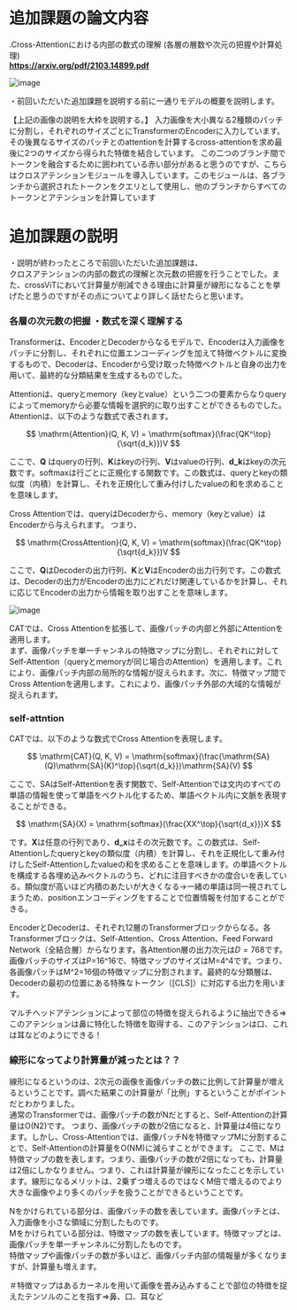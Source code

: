 # 追加課題の論文内容

.Cross-Attentionにおける内部の数式の理解
(各層の層数や次元の把握や計算処理)  
**https://arxiv.org/pdf/2103.14899.pdf**

![image](https://github.com/Yuma-Tsukakoshi/CrossViT-Summary-/assets/107422037/86926816-82a9-41c5-8377-06a48d7580bc)

・前回いただいた追加課題を説明する前に一通りモデルの概要を説明します。  

【上記の画像の説明を大枠を説明する。】
入力画像を大小異なる2種類のパッチに分割し，それぞれのサイズごとにTransformerのEncoderに入力しています。 その後異なるサイズのパッチとのattentionを計算するcross-attentionを求め最後に2つのサイズから得られた特徴を結合しています。 この二つのブランチ間でトークンを融合するために囲われている赤い部分があると思うのですが、こちらはクロスアテンションモジュールを導入しています。このモジュールは、各ブランチから選択されたトークンをクエリとして使用し、他のブランチからすべてのトークンとアテンションを計算しています

# 追加課題の説明　
・説明が終わったところで前回いただいた追加課題は、  
クロスアテンションの内部の数式の理解と次元数の把握を行うことでした。また、crossViTにおいて計算量が削減できる理由に計算量が線形になることを挙げたと思うのですがその点についてより詳しく話せたらと思います。


### 各層の次元数の把握 ・数式を深く理解する  
Transformerは、EncoderとDecoderからなるモデルで、Encoderは入力画像をパッチに分割し、それぞれに位置エンコーディングを加えて特徴ベクトルに変換するもので、Decoderは、Encoderから受け取った特徴ベクトルと自身の出力を用いて、最終的な分類結果を生成するものでした。

Attentionは、queryとmemory（keyとvalue）という二つの要素からなりqueryによってmemoryから必要な情報を選択的に取り出すことができるものでした。   
Attentionは、以下のような数式で表されます。  

$$
\mathrm{Attention}(Q, K, V) = \mathrm{softmax}(\frac{QK^\top}{\sqrt{d_k}})V
$$

ここで、**Q** はqueryの行列、**K**はkeyの行列、**V**はvalueの行列、**d_k**はkeyの次元数です。softmaxは行ごとに正規化する関数です。この数式は、queryとkeyの類似度（内積）を計算し、それを正規化して重み付けしたvalueの和を求めることを意味します。

Cross Attentionでは、queryはDecoderから、memory（keyとvalue）はEncoderから与えられます。 つまり、

$$
\mathrm{CrossAttention}(Q, K, V) = \mathrm{softmax}(\frac{QK^\top}{\sqrt{d_k}})V
$$

ここで、**Q**はDecoderの出力行列、**K**と**V**はEncoderの出力行列です。この数式は、Decoderの出力がEncoderの出力にどれだけ関連しているかを計算し、それに応じてEncoderの出力から情報を取り出すことを意味します。

![image](https://qiita-user-contents.imgix.net/https%3A%2F%2Fqiita-image-store.s3.ap-northeast-1.amazonaws.com%2F0%2F290054%2Fd195ca04-5269-96ec-0942-97e72aeeeb5e.png?ixlib=rb-4.0.0&auto=format&gif-q=60&q=75&w=1400&fit=max&s=437602a1be129a1e37f99e4948228ce0)

CATでは、Cross Attentionを拡張して、画像パッチの内部と外部にAttentionを適用します。  
まず、画像パッチを単一チャンネルの特徴マップに分割し、それぞれに対してSelf-Attention（queryとmemoryが同じ場合のAttention）を適用します。これにより、画像パッチ内部の局所的な情報が捉えられます。次に、特徴マップ間でCross Attentionを適用します。これにより、画像パッチ外部の大域的な情報が捉えられます。  

### self-attntion

CATでは、以下のような数式でCross Attentionを表現します。

$$
\mathrm{CAT}(Q, K, V) = \mathrm{softmax}(\frac{\mathrm{SA}(Q)\mathrm{SA}(K)^\top}{\sqrt{d_k}})\mathrm{SA}(V)
$$

ここで、SAはSelf-Attentionを表す関数で、Self-Attentionでは文内のすべての単語の情報を使って単語をベクトル化するため、単語ベクトル内に文脈を表現することができる。

$$
\mathrm{SA}(X) = \mathrm{softmax}(\frac{XX^\top}{\sqrt{d_x}})X
$$

です。**X**は任意の行列であり、**d_x**はその次元数です。この数式は、Self-Attentionしたqueryとkeyの類似度（内積）を計算し、それを正規化して重み付けしたSelf-Attentionしたvalueの和を求めることを意味します。の単語ベクトルを構成する各埋め込みベクトルのうち、どれに注目すべきかの度合いを表している。類似度が高いほど内積のあたいが大きくなる→一緒の単語は同一視されてしまうため、positionエンコーディングをすることで位置情報を付加することができる。

EncoderとDecoderは、それぞれ12層のTransformerブロックからなる。各Transformerブロックは、Self-Attention、Cross Attention、Feed Forward Network（全結合層）からなります。各Attention層の出力次元は$D=768$です。画像パッチのサイズはP=16^16で、特徴マップのサイズはM=4^4です。つまり、各画像パッチはM^2=16個の特徴マップに分割されます。最終的な分類層は、Decoderの最初の位置にある特殊なトークン（[CLS]）に対応する出力を用います。

マルチヘッドアテンションによって部位の特徴を捉えられるように抽出できる⇒このアテンションは鼻に特化した特徴を取得する、このアテンションは口、これは耳などのようにできる！

### 線形になってより計算量が減ったとは？？  
線形になるというのは、2次元の画像を画像パッチの数に比例して計算量が増えるということです。調べた結果この計算量が「比例」するということがポイントだとわかりました。  
通常のTransformerでは、画像パッチの数がNだとすると、Self-Attentionの計算量はO(N2)です。 つまり、画像パッチの数が2倍になると、計算量は4倍になります。しかし、Cross-Attentionでは、画像パッチNを特徴マップMに分割することで、Self-Attentionの計算量をO(NM)に減らすことができます。 ここで、Mは特徴マップの数を表します。つまり、画像パッチの数が2倍になっても、計算量は2倍にしかなりません。つまり、これは計算量が線形になったことを示しています。線形になるメリットは、2乗ずつ増えるのではなくM倍で増えるのでより大きな画像やより多くのパッチを扱うことができるということです。

Nをかけられている部分は、画像パッチの数を表しています。画像パッチとは、入力画像を小さな領域に分割したものです。  
Mをかけられている部分は、特徴マップの数を表しています。特徴マップとは、画像パッチを単一チャンネルに分割したものです。  
特徴マップや画像パッチの数が多いほど、画像パッチ内部の情報量が多くなりますが、計算量も増えます。

＃特徴マップはあるカーネルを用いて画像を畳み込みすることで部位の特徴を捉えたテンソルのことを指す⇒鼻、口、耳など


